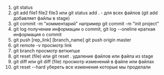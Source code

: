 1. git status
2. git add file1 file2 file3 или git status add . - для всех файлов (git add добавляет файлы в stage)
3. git commit -m "комментарий" например  git commit -m "init project"
4. git log получение информации о commit, git log --oneline краткая информация о commit
5. git push [rep_link] [branch_name] git push origin master
6. git remote -v просмотр link
7. git branch просмотр веткипше
8. git reset (file) или git reset . удаление файлов или файла из stage
9. git diff или git diff (file) просмотр изменений в файле или файлах
10. git reset --hard убереть все изменения которые мы проделали